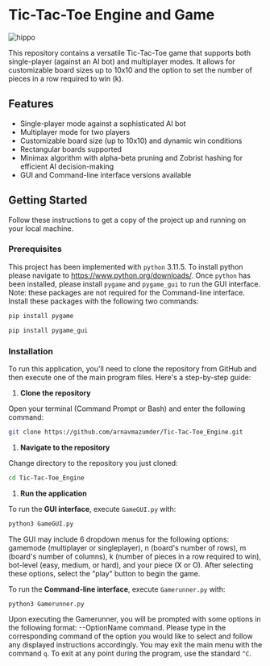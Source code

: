 # Tic-Tac-Toe Engine and Game

![hippo](https://media.giphy.com/media/v1.Y2lkPTc5MGI3NjExNDJncXcyM3Q5Zjd6OXdxMjBxdzdlODZtM2N5Zmt3NGdrM3c3cWR3cyZlcD12MV9pbnRlcm5hbF9naWZfYnlfaWQmY3Q9Zw/bUkAb0QdnLR7CSUZVu/giphy.gif)

This repository contains a versatile Tic-Tac-Toe game that supports both single-player (against an AI bot) and multiplayer modes. It allows for customizable board sizes up to 10x10 and the option to set the number of pieces in a row required to win (k).

## Features

- Single-player mode against a sophisticated AI bot
- Multiplayer mode for two players
- Customizable board size (up to 10x10) and dynamic win conditions
- Rectangular boards supported
- Minimax algorithm with alpha-beta pruning and Zobrist hashing for efficient AI decision-making
- GUI and Command-line interface versions available

## Getting Started

Follow these instructions to get a copy of the project up and running on your local machine.

### Prerequisites

This project has been implemented with `python` 3.11.5. To install python please navigate to https://www.python.org/downloads/. Once `python` has been installed, please install `pygame` and `pygame_gui` to run the GUI interface. Note: these packages are not required for the Command-line interface. Install these packages with the following two commands:
```bash
pip install pygame
```

```bash
pip install pygame_gui
```

### Installation

To run this application, you'll need to clone the repository from GitHub and then execute one of the main program files. Here's a step-by-step guide:

1. **Clone the repository**

Open your terminal (Command Prompt or Bash) and enter the following command:

```bash
git clone https://github.com/arnavmazumder/Tic-Tac-Toe_Engine.git
```

1. **Navigate to the repository**

Change directory to the repository you just cloned:

```bash
cd Tic-Tac-Toe_Engine
```

1. **Run the application**

To run the **GUI interface**, execute `GameGUI.py` with:

```bash
python3 GameGUI.py
```

The GUI may include 6 dropdown menus for the following options: gamemode (multiplayer or singleplayer), n (board's number of rows), m (board's number of columns), k (number of pieces in a row required to win), bot-level (easy, medium, or hard), and your piece (X or O). After selecting these options, select the "play" button to begin the game.

To run the **Command-line interface**, execute `Gamerunner.py` with:

```bash
python3 Gamerunner.py
```

Upon executing the Gamerunner, you will be prompted with some options in the following format: --OptionName command. Please type in the corresponding command of the option you would like to select and follow any displayed instructions accordingly. You may exit the main menu with the command `q`. To exit at any point during the program, use the standard `^C`.


